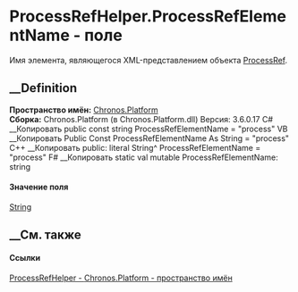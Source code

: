 # ProcessRefHelper.ProcessRefElementName - поле
Имя элемента, являющегося XML-представлением объекта
[ProcessRef](T_Chronos_Platform_Processes_ProcessRef.htm).
## __Definition
 **Пространство имён:** [Chronos.Platform](N_Chronos_Platform.htm)  
 **Сборка:** Chronos.Platform (в Chronos.Platform.dll) Версия: 3.6.0.17
C# __Копировать
     public const string ProcessRefElementName = "process"
VB __Копировать
     Public Const ProcessRefElementName As String = "process"
C++ __Копировать
     public:
    literal String^ ProcessRefElementName = "process"
F# __Копировать
     static val mutable ProcessRefElementName: string
#### Значение поля
[String](https://learn.microsoft.com/dotnet/api/system.string)
##  __См. также
#### Ссылки
[ProcessRefHelper - ](T_Chronos_Platform_ProcessRefHelper.htm)
[Chronos.Platform - пространство имён](N_Chronos_Platform.htm)
